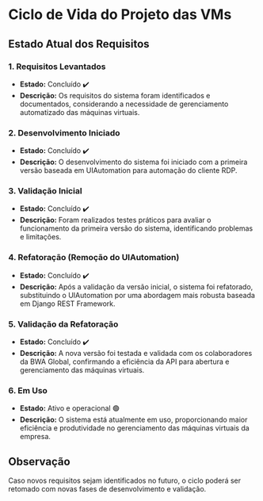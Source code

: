 # Ciclo de Vida do Projeto das VMs

## Estado Atual dos Requisitos

### 1. Requisitos Levantados
- **Estado:** Concluído ✔️  
- **Descrição:** Os requisitos do sistema foram identificados e documentados, considerando a necessidade de gerenciamento automatizado das máquinas virtuais.

### 2. Desenvolvimento Iniciado
- **Estado:** Concluído ✔️  
- **Descrição:** O desenvolvimento do sistema foi iniciado com a primeira versão baseada em UIAutomation para automação do cliente RDP.

### 3. Validação Inicial
- **Estado:** Concluído ✔️  
- **Descrição:** Foram realizados testes práticos para avaliar o funcionamento da primeira versão do sistema, identificando problemas e limitações.

### 4. Refatoração (Remoção do UIAutomation)
- **Estado:** Concluído ✔️  
- **Descrição:** Após a validação da versão inicial, o sistema foi refatorado, substituindo o UIAutomation por uma abordagem mais robusta baseada em Django REST Framework.

### 5. Validação da Refatoração
- **Estado:** Concluído ✔️  
- **Descrição:** A nova versão foi testada e validada com os colaboradores da BWA Global, confirmando a eficiência da API para abertura e gerenciamento das máquinas virtuais.

### 6. Em Uso
- **Estado:** Ativo e operacional 🟢  
- **Descrição:** O sistema está atualmente em uso, proporcionando maior eficiência e produtividade no gerenciamento das máquinas virtuais da empresa.

## Observação
Caso novos requisitos sejam identificados no futuro, o ciclo poderá ser retomado com novas fases de desenvolvimento e validação.
